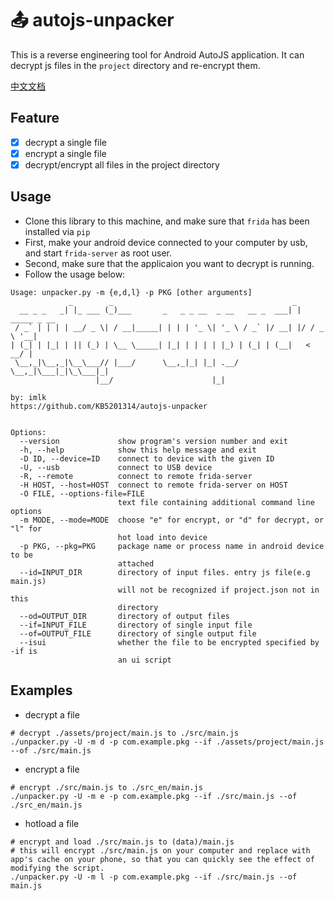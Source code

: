 # 📤 autojs-unpacker
This is a reverse engineering tool for Android AutoJS application. It can decrypt js files in the `project` directory and re-encrypt them.

[中文文档](README_zh.md)

## Feature

- [x] decrypt a single file
- [x] encrypt a single file
- [x] decrypt/encrypt all files in the project directory

## Usage

- Clone this library to this machine, and make sure that `frida` has been installed via `pip`
- First, make your android device connected to your computer by usb, and start `frida-server` as root user. 
- Second, make sure that the applicaion you want to decrypt is running. 
- Follow the usage below:

```
Usage: unpacker.py -m {e,d,l} -p PKG [other arguments]
             _        _                                        _             
  __ _ _   _| |_ ___ (_)___       _   _ _ __  _ __   __ _  ___| | _____ _ __ 
 / _` | | | | __/ _ \| / __|_____| | | | '_ \| '_ \ / _` |/ __| |/ / _ \ '__|
| (_| | |_| | || (_) | \__ \_____| |_| | | | | |_) | (_| | (__|   <  __/ |   
 \__,_|\__,_|\__\___// |___/      \__,_|_| |_| .__/ \__,_|\___|_|\_\___|_|   
                   |__/                      |_|                             
                                                                    by: imlk
https://github.com/KB5201314/autojs-unpacker


Options:
  --version             show program's version number and exit
  -h, --help            show this help message and exit
  -D ID, --device=ID    connect to device with the given ID
  -U, --usb             connect to USB device
  -R, --remote          connect to remote frida-server
  -H HOST, --host=HOST  connect to remote frida-server on HOST
  -O FILE, --options-file=FILE
                        text file containing additional command line options
  -m MODE, --mode=MODE  choose "e" for encrypt, or "d" for decrypt, or "l" for
                        hot load into device
  -p PKG, --pkg=PKG     package name or process name in android device to be
                        attached
  --id=INPUT_DIR        directory of input files. entry js file(e.g main.js)
                        will not be recognized if project.json not in this
                        directory
  --od=OUTPUT_DIR       directory of output files
  --if=INPUT_FILE       directory of single input file
  --of=OUTPUT_FILE      directory of single output file
  --isui                whether the file to be encrypted specified by -if is
                        an ui script
```

## Examples
- decrypt a file
```shell
# decrypt ./assets/project/main.js to ./src/main.js
./unpacker.py -U -m d -p com.example.pkg --if ./assets/project/main.js --of ./src/main.js
```
- encrypt a file
```shell
# encrypt ./src/main.js to ./src_en/main.js
./unpacker.py -U -m e -p com.example.pkg --if ./src/main.js --of ./src_en/main.js
```
- hotload a file
```shell
# encrypt and load ./src/main.js to (data)/main.js
# this will encrypt ./src/main.js on your computer and replace with app's cache on your phone, so that you can quickly see the effect of modifying the script.
./unpacker.py -U -m l -p com.example.pkg --if ./src/main.js --of main.js
```
